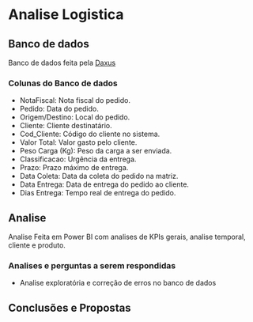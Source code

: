 # Analise Logistica
## Banco de dados

Banco de dados feita pela [Daxus](https://www.daxus.com.br/treinamentos)

### Colunas do Banco de dados

- NotaFiscal: Nota fiscal do pedido.
- Pedido: Data do pedido.
- Origem/Destino: Local do pedido.
- Cliente: Cliente destinatário.
- Cod_Cliente: Código do cliente no sistema.
- Valor Total: Valor gasto pelo cliente.
- Peso Carga (Kg): Peso da carga a ser enviada.
- Classificacao: Urgência da entrega.
- Prazo: Prazo máximo de entrega.
- Data Coleta: Data da coleta do pedido na matriz.
- Data Entrega: Data de entrega do pedido ao cliente.
- Dias Entrega: Tempo real de entrega do pedido.

## Analise

Analise Feita em Power BI com analises de KPIs gerais, analise temporal, cliente e produto.

### Analises e perguntas a serem respondidas

- Analise exploratória e correção de erros no banco de dados

## Conclusões e Propostas
